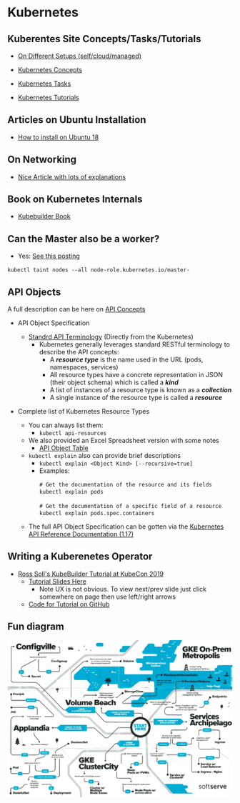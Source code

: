 # Kubernetes

## Kuberentes Site Concepts/Tasks/Tutorials

* [On Different Setups (self/cloud/managed)](https://kubernetes.io/docs/setup/)

* [Kubernetes Concepts](https://kubernetes.io/docs/concepts/)

* [Kubernetes Tasks](https://kubernetes.io/docs/tasks/)

* [Kubernetes Tutorials](https://kubernetes.io/docs/tutorials/)

## Articles on Ubuntu Installation

*  [How to install on Ubuntu 18](https://geekflare.com/install-kubernetes-on-ubuntu/)

## On Networking

* [Nice Article with lots of explanations](https://rancher.com/blog/2019/2019-03-21-comparing-kubernetes-cni-providers-flannel-calico-canal-and-weave/)

## Book on Kubernetes Internals 

* [Kubebuilder Book](https://kubebuilder.io/)

## Can the Master also be a worker?
* Yes: [See this posting](https://stackoverflow.com/questions/43147941/allow-scheduling-of-pods-on-kubernetes-master)
```
kubectl taint nodes --all node-role.kubernetes.io/master-
```

## API Objects 

A full description can be here on [API Concepts](ttps://kubernetes.io/docs/reference/using-api/api-concepts/)


* API Object Specification
    *  [Standrd API Terminology](https://kubernetes.io/docs/reference/using-api/api-concepts/#standard-api-terminology) (Directly from the Kubernetes)
        * Kubernetes generally leverages standard RESTful terminology to describe the API concepts:
            * A ___resource type___ is the name used in the URL (pods, namespaces, services)
            * All resource types have a concrete representation in JSON (their object schema) which is called a ___kind___
            * A list of instances of a resource type is known as a ___collection___
            * A single instance of the resource type is called a ___resource___

* Complete list of Kubernetes Resource Types
    * You can always list them:
        * ```kubectl api-resources```
    * We also provided an Excel Spreadsheet version with some notes
        * [API Object Table](Kubernetes-API-Objects.xlsx)
    * ```kubectl explain``` also can provide brief descriptions
        * ```kubectl explain <Object Kind> [--recursive=true]```
        * Examples:
            >
            ```
            # Get the documentation of the resource and its fields
            kubectl explain pods

            # Get the documentation of a specific field of a resource
            kubectl explain pods.spec.containers
            ```   
    * The full API Object Specification can be gotten via the [Kubernetes API Reference Documentation (1.17)](https://kubernetes.io/docs/reference/generated/kubernetes-api/v1.17/)

## Writing a Kuberenetes Operator
* [Ross Soll's KubeBuilder Tutorial at KubeCon 2019](https://youtu.be/KBTXBUVNF2I?list=PLj6h78yzYM2NDs-iu8WU5fMxINxHXlien)
    * [Tutorial Slides Here](https://pres.metamagical.dev/kubecon-us-2019/)
        * Note UX is not obvious. To view next/prev slide just click somewhere on page then use left/right arrows
    * [Code for Tutorial on GitHub](https://github.com/DirectXMan12/kubebuilder-workshops/tree/kubecon-us-2019)

## Fun diagram

![SoftServe Kubernetes](Kubernetes-Softserve.jpg "Cloning a VM")
